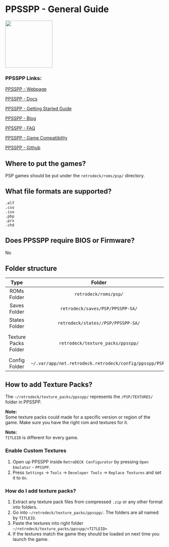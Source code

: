 # PPSSPP - General Guide

<img src="../../../wiki_images/logos/ppsspp-logo.png" width="150">

### PPSSPP Links:

[PPSSPP - Webpage](https://www.ppsspp.org/)

[PPSSPP - Docs](https://www.ppsspp.org/docs/)

[PPSSPP - Getting Started Guide](https://www.ppsspp.org/docs/getting-started/)

[PPSSPP - Blog](https://www.ppsspp.org/blog/)

[PPSSPP - FAQ](https://www.ppsspp.org/docs/faq/)

[PPSSPP - Game Compatibility](https://report.ppsspp.org/games)

[PPSSPP - Github](https://github.com/hrydgard/ppsspp)

## Where to put the games?

PSP games should be put under the `retrodeck/roms/psp/` directory.

## What file formats are supported?

```
.elf
.cso
.iso
.pbp
.prx
.chd
```

## Does PPSSPP require BIOS or Firmware?

No

## Folder structure

| Type    | Folder                 |          Comment     | 
|  :---:  | :---:                  |             :---:     |
| ROMs Folder |`retrodeck/roms/psp/` |                               |  
| Saves Folder |`retrodeck/saves/PSP/PPSSPP-SA/` |                               |  
| States Folder |`retrodeck/states//PSP/PPSSPP-SA/` |                               |  
| Texture Packs Folder |`retrodeck/texture_packs/ppsspp/` |       Corresponds to `PSP/TEXTURES/` folder                        | 
| Config Folder |`~/.var/app/net.retrodeck.retrodeck/config/ppsspp/PSP/`         |  |

## How to add Texture Packs?

The `~/retrodeck/texture_packs/ppsspp/` represents the `/PSP/TEXTURES/` folder in PPSSPP.

**Note:** <br>
Some texture packs could made for a specific version or region of the game. Make sure you have the right rom and textures for it.

**Note:**<br>
`TITLEID` is different for every game.


### Enable Custom Textures

1. Open up PPSSPP inside `RetroDECK Configurator` by pressing `Open Emulator` - `PPSSPP`.
2. Press `Settings` -> `Tools` -> `Developer Tools` -> `Replace Textures` and set it to `On`.

### How do I add texture packs?

1. Extract any texture pack files from compressed `.zip` or any other format into folders.
2. Go into `~/retrodeck/texture_packs/ppsspp/`. The folders are all named by `TITLEID`.
3. Paste the textures into right folder `~/retrodeck/texture_packs/ppsspp/<TITLEID>`
4. If the textures match the game they should be loaded on next time you launch the game.
